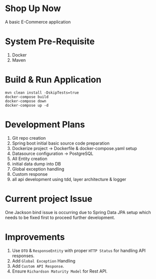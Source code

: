 # Shop Up Now
A basic E-Commerce application

# System Pre-Requisite
1. Docker
2. Maven

# Build & Run Application
```
mvn clean install -DskipTests=true
docker-compose build
docker-compose down
docker-compose up -d
```

# Development Plans
1. Git repo creation
2. Spring boot initial basic source code preparation
3. Dockerize project -> Dockerfile & docker-compose.yaml setup
4. Datasource configuration -> PostgreSQL
5. All Entity creation
6. initial data dump into DB
7. Global exception handling
8. Custom response
9. all api development using tdd, layer architecture & logger

# Current project Issue
One Jackson bind issue is occurring due to Spring Data JPA setup which needs to be fixed first to proceed further development.

# Improvements
1. Use ``DTO`` & ``ResponseEntity`` with proper ``HTTP Status`` for handling API responses.
2. Add ``Global Exception`` Handling
3. Add ``Custom API Response``.
4. Ensure ``Richardson Maturity Model`` for Rest API.
